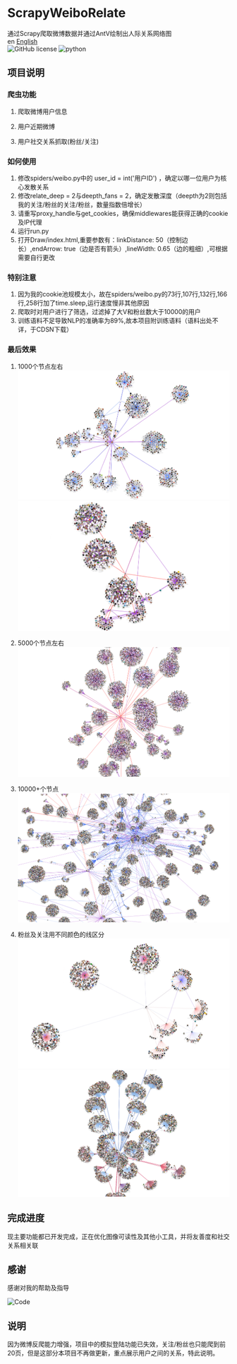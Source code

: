 # ScrapyWeiboRelate

通过Scrapy爬取微博数据并通过AntV绘制出人际关系网络图<br>
en [English](/README_EN.md)<br>
![GitHub license](https://badgen.net/github/license/HUANGZHIHAO1994/weibo-analysis-and-visualization?color=green)
![python](https://badgen.net/badge/python/%3E=3.6/8d6fe7)

## 项目说明

### 爬虫功能
1. 爬取微博用户信息

2. 用户近期微博

3. 用户社交关系抓取(粉丝/关注)

### 如何使用
1. 修改spiders/weibo.py中的 user_id = int('用户ID') ，确定以哪一位用户为核心发散关系
2. 修改relate_deep = 2与deepth_fans = 2，确定发散深度（deepth为2则包括我的关注/粉丝的关注/粉丝，数量指数倍增长）
3. 请重写proxy_handle与get_cookies，确保middlewares能获得正确的cookie及IP代理
4. 运行run.py
5. 打开Draw/index.html,重要参数有：linkDistance: 50（控制边长）,endArrow: true（边是否有箭头）,lineWidth: 0.65（边的粗细）,可根据需要自行更改

### 特别注意
1. 因为我的cookie池规模太小，故在spiders/weibo.py的73行,107行,132行,166行,258行加了time.sleep,运行速度慢非其他原因
2. 爬取时对用户进行了筛选，过滤掉了大V和粉丝数大于10000的用户
3. 训练语料不足导致NLP的准确率为89%,故本项目附训练语料（语料出处不详，于CDSN下载）

### 最后效果
1. 1000个节点左右
![800](https://github.com/RA1LGUN/ScrapyWeiboRelate/blob/master/Pic/%E5%BE%AE%E4%BF%A1%E5%9B%BE%E7%89%87_20210107115811.png)
![1000+](https://github.com/RA1LGUN/ScrapyWeiboRelate/blob/master/Pic/%E5%BE%AE%E4%BF%A1%E5%9B%BE%E7%89%87_20210107115809.png)

2. 5000个节点左右
![4800](https://github.com/RA1LGUN/ScrapyWeiboRelate/blob/master/Pic/%E5%BE%AE%E4%BF%A1%E5%9B%BE%E7%89%87_20210107115802.png)

3. 10000+个节点
![14000](https://github.com/RA1LGUN/ScrapyWeiboRelate/blob/master/Pic/%E5%BE%AE%E4%BF%A1%E5%9B%BE%E7%89%87_20210107115817.png)

4. 粉丝及关注用不同颜色的线区分
![1000](https://github.com/RA1LGUN/ScrapyWeiboRelate/blob/master/Pic/muti_color.png)
![1000](https://github.com/RA1LGUN/ScrapyWeiboRelate/blob/master/Pic/5000color.png)


## 完成进度
现主要功能都已开发完成，正在优化图像可读性及其他小工具，并将友善度和社交关系相关联

## 感谢

感谢对我的帮助及指导

<img src="http://qlogo1.store.qq.com/qzone/1845370492/1845370492/100?1570026854" title="Code">

## 说明

因为微博反爬能力增强，项目中的模拟登陆功能已失效，关注/粉丝也只能爬到前20页，但是这部分本项目不再做更新，重点展示用户之间的关系，特此说明。
